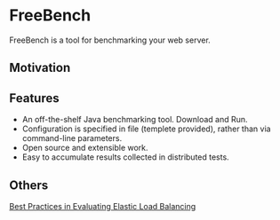 FreeBench
=========

FreeBench is a tool for benchmarking your web server.


## Motivation




## Features
* An off-the-shelf Java benchmarking tool.  Download and Run.
* Configuration is specified in file (templete provided), rather than via command-line parameters.
* Open source and extensible work.
* Easy to accumulate results collected in distributed tests.


## Others
[Best Practices in Evaluating Elastic Load Balancing](http://aws.amazon.com/articles/1636185810492479)
